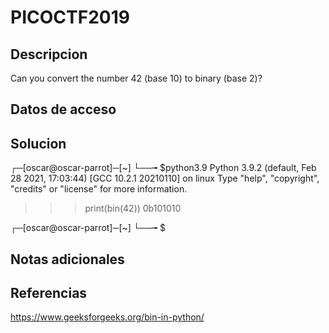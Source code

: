 # PICOCTF2019

## Descripcion
Can you convert the number 42 (base 10) to binary (base 2)?

## Datos de acceso

## Solucion
┌─[oscar@oscar-parrot]─[~]
└──╼ $python3.9
Python 3.9.2 (default, Feb 28 2021, 17:03:44) 
[GCC 10.2.1 20210110] on linux
Type "help", "copyright", "credits" or "license" for more information.
>>> print(bin(42))
0b101010
>>> 
┌─[oscar@oscar-parrot]─[~]
└──╼ $

## Notas adicionales

## Referencias
https://www.geeksforgeeks.org/bin-in-python/